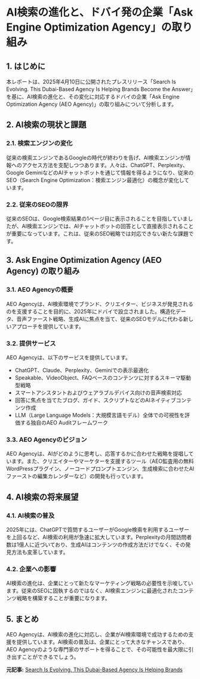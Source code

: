 # AI検索の進化と、ドバイ発の企業「Ask Engine Optimization Agency」の取り組み

## 1. はじめに

本レポートは、2025年4月10日に公開されたプレスリリース「Search Is Evolving. This Dubai-Based Agency Is Helping Brands Become the Answer」を基に、AI検索の進化と、その変化に対応するドバイの企業「Ask Engine Optimization Agency (AEO Agency)」の取り組みについて分析します。

## 2. AI検索の現状と課題

### 2.1. 検索エンジンの変化

従来の検索エンジンであるGoogleの時代が終わりを告げ、AI検索エンジンが情報へのアクセス方法を支配しつつあります。人々は、ChatGPT、Perplexity、Google GeminiなどのAIチャットボットを通じて情報を得るようになり、従来のSEO（Search Engine Optimization：検索エンジン最適化）の概念が変化しています。

### 2.2. 従来のSEOの限界

従来のSEOは、Google検索結果の1ページ目に表示されることを目指していましたが、AI検索エンジンでは、AIチャットボットの回答として直接表示されることが重要になっています。これは、従来のSEO戦略では対応できない新たな課題です。

## 3. Ask Engine Optimization Agency (AEO Agency) の取り組み

### 3.1. AEO Agencyの概要

AEO Agencyは、AI検索環境でブランド、クリエイター、ビジネスが発見されるのを支援することを目的に、2025年にドバイで設立されました。構造化データ、音声ファースト戦略、生成AIに焦点を当て、従来のSEOモデルに代わる新しいアプローチを提供しています。

### 3.2. 提供サービス

AEO Agencyは、以下のサービスを提供しています。

* ChatGPT、Claude、Perplexity、Geminiでの表示最適化
* Speakable、VideoObject、FAQベースのコンテンツに対するスキーマ駆動型戦略
* スマートアシスタントおよびウェアラブルデバイス向けの音声検索対応
* 回答に焦点を当てたブログ、ガイド、スクリプトなどのAIネイティブコンテンツ作成
* LLM（Large Language Models：大規模言語モデル）全体での可視性を評価する独自のAEO Auditフレームワーク

### 3.3. AEO Agencyのビジョン

AEO Agencyは、AIがどのように思考し、応答するかに合わせた戦略を提唱しています。また、クリエイターやマーケターを支援するツール（AEO監査用の無料WordPressプラグイン、ノーコードプロンプトエンジン、生成検索に合わせたAIファーストの編集カレンダーなど）の開発も行っています。

## 4. AI検索の将来展望

### 4.1. AI検索の普及

2025年には、ChatGPTで質問するユーザーがGoogle検索を利用するユーザーを上回るなど、AI検索の利用が急速に拡大しています。Perplexityの月間訪問者数は1億人に近づいており、生成AIはコンテンツの作成方法だけでなく、その発見方法も変革しています。

### 4.2. 企業への影響

AI検索の進化は、企業にとって新たなマーケティング戦略の必要性を示唆しています。従来のSEOに固執するのではなく、AI検索エンジンに最適化されたコンテンツ戦略を構築することが重要になります。

## 5. まとめ

AEO Agencyは、AI検索の進化に対応し、企業がAI検索環境で成功するための支援を提供しています。AI検索の普及は、企業にとって大きなチャンスであり、AEO Agencyのような専門家のサポートを得ることで、その可能性を最大限に引き出すことができるでしょう。



**元記事:** [Search Is Evolving. This Dubai-Based Agency Is Helping Brands](https://www.openpr.com/news/3963823/search-is-evolving-this-dubai-based-agency-is-helping-brands)
